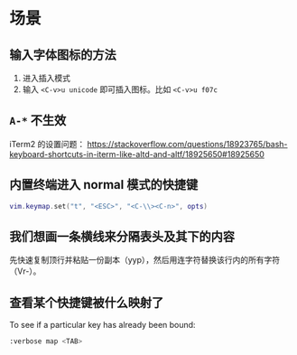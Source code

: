 # 场景

## 输入字体图标的方法

1. 进入插入模式
2. 输入 `<C-v>u unicode` 即可插入图标。比如 `<C-v>u f07c`

## `A-*` 不生效

iTerm2 的设置问题： https://stackoverflow.com/questions/18923765/bash-keyboard-shortcuts-in-iterm-like-altd-and-altf/18925650#18925650

## 内置终端进入 normal 模式的快捷键

```lua
vim.keymap.set("t", "<ESC>", "<C-\\><C-n>", opts)
```

## 我们想画一条横线来分隔表头及其下的内容

先快速复制顶行并粘贴一份副本（yyp），然后用连字符替换该行内的所有字符（Vr-）。

## 查看某个快捷键被什么映射了

To see if a particular key has already been bound:

```bash
:verbose map <TAB>
```
